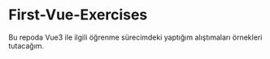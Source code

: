 # First-Vue-Exercises
Bu repoda Vue3 ile ilgili öğrenme sürecimdeki yaptığım alıştımaları örnekleri tutacağım.
